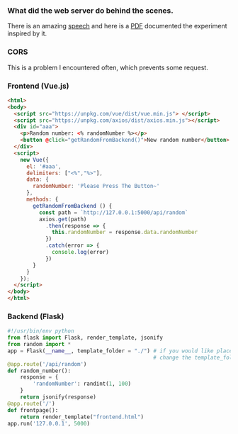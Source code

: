 ### What did the web server do behind the scenes.
There is an amazing [speech](https://youtu.be/WqrCnVAkLIo) and here is a [PDF](https://github.com/xg590/tutorials/blob/master/web_dev/Web_API_Crash_Course.pdf) documented the experiment inspired by it. 
### CORS
This is a problem I encountered often, which prevents some request.
### Frontend (Vue.js)
```html
<html>  
<body> 
  <script src="https://unpkg.com/vue/dist/vue.min.js"> </script>
  <script src="https://unpkg.com/axios/dist/axios.min.js"></script>
  <div id="aaa">  
    <p>Random number: <% randomNumber %></p>
    <button @click="getRandomFromBackend()">New random number</button>
  </div>
  <script>
    new Vue({       
      el: '#aaa',    
      delimiters: ["<%","%>"],
      data: {         
        randomNumber: 'Please Press The Button~'
      },
      methods: {
        getRandomFromBackend () {
          const path = `http://127.0.0.1:5000/api/random`
          axios.get(path)
            .then(response => {
              this.randomNumber = response.data.randomNumber
            })
            .catch(error => {
              console.log(error)
            })
        }
      }
    });
  </script>
</body>
</html>
```
### Backend (Flask)
```python
#!/usr/bin/env python 
from flask import Flask, render_template, jsonify 
from random import *
app = Flask(__name__, template_folder = "./") # if you would like place frontend.html in another folder,
                                              # change the template_folder 
@app.route('/api/random')
def random_number():
    response = {
        'randomNumber': randint(1, 100)
    }
    return jsonify(response)
@app.route('/')
def frontpage():
    return render_template("frontend.html")
app.run('127.0.0.1', 5000)
```
